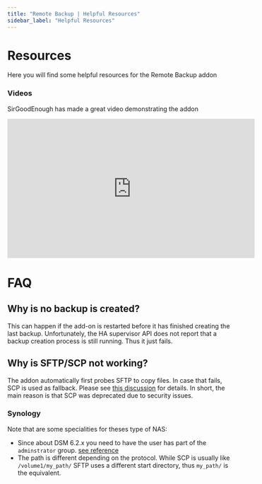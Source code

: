 ```yaml
---
title: "Remote Backup | Helpful Resources"
sidebar_label: "Helpful Resources"
---
```


# Resources

Here you will find some helpful resources for the Remote Backup addon 

### Videos 
SirGoodEnough has made a great video demonstrating the addon
<iframe width="560" height="315" src="https://www.youtube-nocookie.com/embed/0C4h3Bv75J4?start=860" title="YouTube video player" frameborder="0" allow="accelerometer; autoplay; clipboard-write; encrypted-media; gyroscope; picture-in-picture" allowfullscreen></iframe>

# FAQ

## Why is no backup is created?
This can happen if the add-on is restarted before it has finished creating the last backup. Unfortunately, the HA supervisor API does not report that a backup creation process is still running. Thus it just fails.

## Why is SFTP/SCP not working?
The addon automatically first probes SFTP to copy files. In case that fails, SCP is used as fallback. Please see [this discussion](https://github.com/ikifar2012/remote-backup-addon/issues/50#issuecomment-1221932737) for details. In short, the main reason is that SCP was deprecated due to security issues.

### Synology
Note that are some specialities for theses type of NAS:
- Since about DSM 6.2.x you need to have the user has part of the `adminstrator` group. [see reference](https://www.sindastra.de/p/2187/synology-ssh-security-fail)
- The path is different depending on the protocol. While SCP is usually like `/volume1/my_path/` SFTP uses a different start directory, thus `my_path/` is the equivalent.

